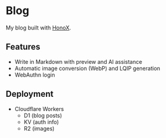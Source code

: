 # Blog

My blog built with [HonoX](https://github.com/honojs/honox).

## Features

- Write in Markdown with preview and AI assistance
- Automatic image conversion (WebP) and LQIP generation
- WebAuthn login

## Deployment

- Cloudflare Workers
  - D1 (blog posts)
  - KV (auth info)
  - R2 (images)

